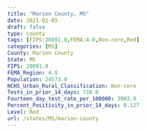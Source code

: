 ```yaml
---
title: "Marion County, MS"
date: 2021-02-05
draft: false
type: county
tags: [FIPS:28091.0,FEMA:4.0,Non-core,Red]
categories: [MS]
County: Marion County
State: MS
FIPS: 28091.0
FEMA_Region: 4.0
Population: 24573.0
NCHS_Urban_Rural_Classification: Non-core
Tests_in_prior_14_days: 738.0
Fourteen_day_test_rate_per_100000: 3003.0
Percent_Positivity_in_prior_14_days: 0.127
Level: Red
url: /states/MS/marion-county
---
```



